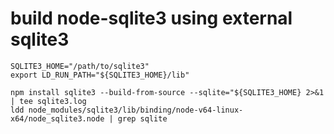 # build node-sqlite3 using external sqlite3

```shell
SQLITE3_HOME="/path/to/sqlite3"
export LD_RUN_PATH="${SQLITE3_HOME}/lib"

npm install sqlite3 --build-from-source --sqlite="${SQLITE3_HOME} 2>&1 | tee sqlite3.log
ldd node_modules/sqlite3/lib/binding/node-v64-linux-x64/node_sqlite3.node | grep sqlite
```
